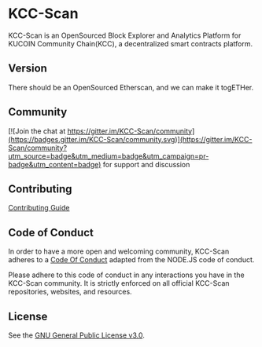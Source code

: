 # KCC-Scan

KCC-Scan is an OpenSourced Block Explorer and Analytics Platform for KUCOIN Community Chain(KCC), a decentralized smart contracts platform.

## Version

There should be an OpenSourced Etherscan, and we can make it togETHer.

## Community

[![Join the chat at https://gitter.im/KCC-Scan/community](https://badges.gitter.im/KCC-Scan/community.svg)](https://gitter.im/KCC-Scan/community?utm_source=badge&utm_medium=badge&utm_campaign=pr-badge&utm_content=badge) for support and discussion

## Contributing

[Contributing Guide](Contributing.md)

## Code of Conduct

In order to have a more open and welcoming community, KCC-Scan adheres to a
[Code Of Conduct](Code-Of-Conduct.md) adapted from the NODE.JS code of
conduct.

Please adhere to this code of conduct in any interactions you have in the
KCC-Scan community. It is strictly enforced on all official KCC-Scan
repositories, websites, and resources.

## License

See the [GNU General Public License v3.0](LICENSE).

